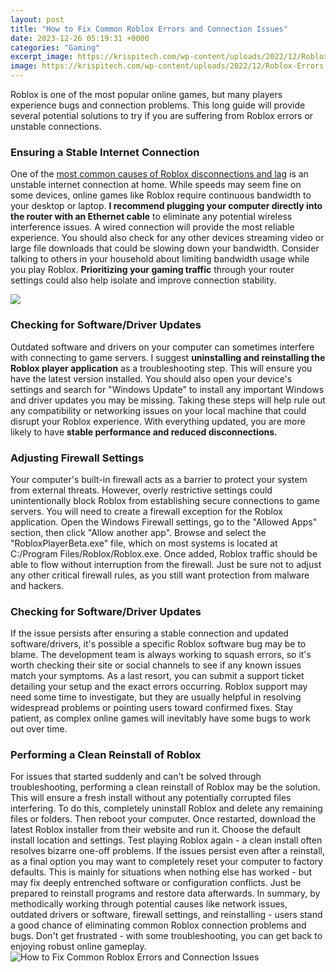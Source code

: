 ```yaml
---
layout: post
title: "How to Fix Common Roblox Errors and Connection Issues"
date: 2023-12-26 05:19:31 +0000
categories: "Gaming"
excerpt_image: https://krispitech.com/wp-content/uploads/2022/12/Roblox-Errors.png
image: https://krispitech.com/wp-content/uploads/2022/12/Roblox-Errors.png
---
```


Roblox is one of the most popular online games, but many players experience bugs and connection problems. This long guide will provide several potential solutions to try if you are suffering from Roblox errors or unstable connections.
### Ensuring a Stable Internet Connection
One of the [most common causes of Roblox disconnections and lag](https://store.fi.io.vn/collection/bulldog) is an unstable internet connection at home. While speeds may seem fine on some devices, online games like Roblox require continuous bandwidth to your desktop or laptop. **I recommend plugging your computer directly into the router with an Ethernet cable** to eliminate any potential wireless interference issues. A wired connection will provide the most reliable experience. 
You should also check for any other devices streaming video or large file downloads that could be slowing down your bandwidth. Consider talking to others in your household about limiting bandwidth usage while you play Roblox. **Prioritizing your gaming traffic** through your router settings could also help isolate and improve connection stability.

![](https://todoroblox.com/wp-content/uploads/2020/09/roblox-errors.jpg)
### Checking for Software/Driver Updates 
Outdated software and drivers on your computer can sometimes interfere with connecting to game servers. I suggest **uninstalling and reinstalling the Roblox player application** as a troubleshooting step. This will ensure you have the latest version installed. You should also open your device's settings and search for "Windows Update" to install any important Windows and driver updates you may be missing. 
Taking these steps will help rule out any compatibility or networking issues on your local machine that could disrupt your Roblox experience. With everything updated, you are more likely to have **stable performance and reduced disconnections.**
### Adjusting Firewall Settings
Your computer's built-in firewall acts as a barrier to protect your system from external threats. However, overly restrictive settings could unintentionally block Roblox from establishing secure connections to game servers. You will need to create a firewall exception for the Roblox application. 
Open the Windows Firewall settings, go to the "Allowed Apps" section, then click "Allow another app". Browse and select the "RobloxPlayerBeta.exe" file, which on most systems is located at C:/Program Files/Roblox/Roblox.exe. Once added, Roblox traffic should be able to flow without interruption from the firewall. Just be sure not to adjust any other critical firewall rules, as you still want protection from malware and hackers.
### Checking for Software/Driver Updates
If the issue persists after ensuring a stable connection and updated software/drivers, it's possible a specific Roblox software bug may be to blame. The development team is always working to squash errors, so it's worth checking their site or social channels to see if any known issues match your symptoms. 
As a last resort, you can submit a support ticket detailing your setup and the exact errors occurring. Roblox support may need some time to investigate, but they are usually helpful in resolving widespread problems or pointing users toward confirmed fixes. Stay patient, as complex online games will inevitably have some bugs to work out over time.
### Performing a Clean Reinstall of Roblox 
For issues that started suddenly and can't be solved through troubleshooting, performing a clean reinstall of Roblox may be the solution. This will ensure a fresh install without any potentially corrupted files interfering. 
To do this, completely uninstall Roblox and delete any remaining files or folders. Then reboot your computer. Once restarted, download the latest Roblox installer from their website and run it. Choose the default install location and settings. Test playing Roblox again - a clean install often resolves bizarre one-off problems.
If the issues persist even after a reinstall, as a final option you may want to completely reset your computer to factory defaults. This is mainly for situations when nothing else has worked - but may fix deeply entrenched software or configuration conflicts. Just be prepared to reinstall programs and restore data afterwards.
In summary, by methodically working through potential causes like network issues, outdated drivers or software, firewall settings, and reinstalling - users stand a good chance of eliminating common Roblox connection problems and bugs. Don't get frustrated - with some troubleshooting, you can get back to enjoying robust online gameplay.
![How to Fix Common Roblox Errors and Connection Issues](https://krispitech.com/wp-content/uploads/2022/12/Roblox-Errors.png)